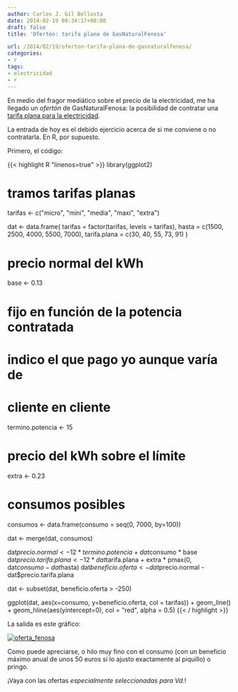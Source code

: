 ```yaml
---
author: Carlos J. Gil Bellosta
date: 2014-02-19 08:34:17+00:00
draft: false
title: 'Ofertón: tarifa plana de GasNaturalFenosa'

url: /2014/02/19/oferton-tarifa-plana-de-gasnaturalfenosa/
categories:
- r
tags:
- electricidad
- r
---
```


En medio del fragor mediático sobre el precio de la electricidad, me ha llegado un _ofertón_ de GasNaturalFenosa: la posibilidad de contratar una [tarifa plana para la electricidad](http://www.gasnaturalfenosa.es/es/inicio/hogar/gas+natural+y+electricidad/1297118395381/tarifa+plana+de+gas+y+luz.html).

La entrada de hoy es el debido ejercicio acerca de si me conviene o no contratarla. En R, por supuesto.

Primero, el código:

{{< highlight R "linenos=true" >}}
library(ggplot2)

# tramos tarifas planas

tarifas <- c("micro", "mini", "media", "maxi", "extra")

dat <- data.frame(
  tarifas = factor(tarifas, levels = tarifas),
  hasta   = c(1500, 2500, 4000, 5500, 7000),
  tarifa.plana = c(30, 40, 55, 73, 91)
)

# precio normal del kWh
base  <- 0.13

# fijo en función de la potencia contratada
# indico el que pago yo aunque varía de
# cliente en cliente
termino.potencia <- 15

# precio del kWh sobre el límite
extra <- 0.23

# consumos posibles
consumos <- data.frame(consumo = seq(0, 7000, by=100))

dat <- merge(dat, consumos)

dat$precio.normal <- 12 * termino.potencia +
  dat$consumo * base
dat$precio.tarifa.plana <- 12 * dat$tarifa.plana +
  extra * pmax(0, dat$consumo - dat$hasta)
dat$beneficio.oferta <- dat$precio.normal -
  dat$precio.tarifa.plana

dat <- subset(dat, beneficio.oferta > -250)

ggplot(dat, aes(x=consumo, y=beneficio.oferta, col = tarifas)) +
  geom_line() +
  geom_hline(aes(yintercept=0), col = "red", alpha = 0.5)
{{< / highlight >}}

La salida es este gráfico:

[![oferta_fenosa](/wp-uploads/2014/02/oferta_fenosa1.png#center)
](/wp-uploads/2014/02/oferta_fenosa1.png#center)

Como puede apreciarse, o hilo muy fino con el consumo (con un beneficio máximo anual de unos 50 euros si lo ajusto exactamente al piquillo) o pringo.

¡Vaya con las ofertas _especialmente seleccionadas para Vd._!
